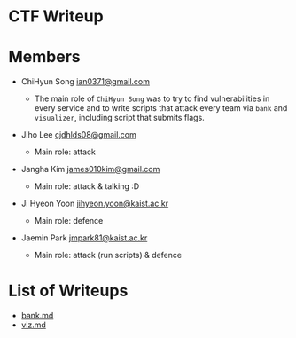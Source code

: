 CTF Writeup
===========

# Members

- ChiHyun Song <ian0371@gmail.com>
    * The main role of ``ChiHyun Song`` was to try to find vulnerabilities in
    every service and to write scripts that attack every team via `bank` and
    `visualizer`, including script that submits flags.

- Jiho Lee <cjdhlds08@gmail.com>
    * Main role: attack

- Jangha Kim <james010kim@gmail.com>
    * Main role: attack & talking :D

- Ji Hyeon Yoon <jihyeon.yoon@kaist.ac.kr>
    * Main role: defence

- Jaemin Park <jmpark81@kaist.ac.kr>
    * Main role: attack (run scripts) & defence

# List of Writeups
- [bank.md](bank.md)
- [viz.md](viz.md)
